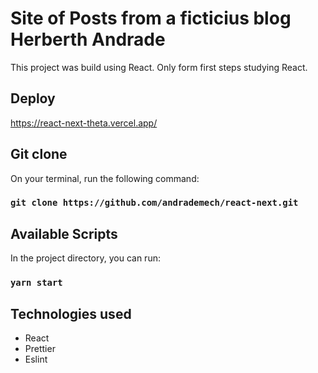 # Site of Posts from a ficticius blog Herberth Andrade

This project was build using React. Only form first steps studying React.

## Deploy

https://react-next-theta.vercel.app/

## Git clone

On your terminal, run the following command:

### `git clone https://github.com/andrademech/react-next.git`

## Available Scripts

In the project directory, you can run:

### `yarn start`

## Technologies used

- React
- Prettier
- Eslint
